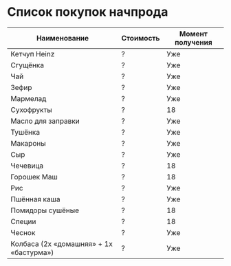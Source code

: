 # Список покупок начпрода

| Наименование                            | Стоимость | Момент получения |
| --------------------------------------- | --------- | ---------------- |
| Кетчуп Heinz                            | ?         | Уже              |
| Сгущёнка                                | ?         | Уже              |
| Чай                                     | ?         | Уже              |
| Зефир                                   | ?         | Уже              |
| Мармелад                                | ?         | Уже              |
| Сухофрукты                              | ?         | 18               |
| Масло для заправки                      | ?         | Уже              |
| Тушёнка                                 | ?         | Уже              |
| Макароны                                | ?         | Уже              |
| Сыр                                     | ?         | Уже              |
| Чечевица                                | ?         | 18               |
| Горошек Маш                             | ?         | 18               |
| Рис                                     | ?         | Уже              |
| Пшённая каша                            | ?         | Уже              |
| Помидоры сушёные                        | ?         | 18               |
| Специи                                  | ?         | 18               |
| Чеснок                                  | ?         | Уже              |
| Колбаса (2х «домашняя» + 1x «бастурма») | ?         | Уже              |

